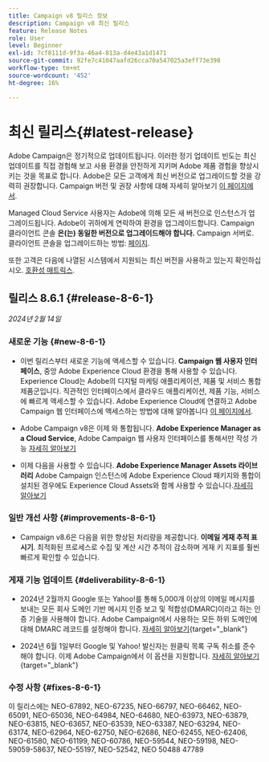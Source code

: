 ```yaml
---
title: Campaign v8 릴리스 정보
description: Campaign v8 최신 릴리스
feature: Release Notes
role: User
level: Beginner
exl-id: 7cf8111d-9f3a-46a4-813a-d4e43a1d1471
source-git-commit: 92fe7c41047aafd26cca70a547025a3eff73e398
workflow-type: tm+mt
source-wordcount: '452'
ht-degree: 16%

---
```


# 최신 릴리스{#latest-release}

Adobe Campaign은 정기적으로 업데이트됩니다. 이러한 정기 업데이트 빈도는 최신 업데이트를 직접 경험해 보고 사용 환경을 안전하게 지키며 Adobe 제품 경험을 향상시키는 것을 목표로 합니다. Adobe은 모든 고객에게 최신 버전으로 업그레이드할 것을 강력히 권장합니다. Campaign 버전 및 권장 사항에 대해 자세히 알아보기 [이 페이지에서](upgrades.md).

Managed Cloud Service 사용자는 Adobe에 의해 모든 새 버전으로 인스턴스가 업그레이드됩니다. Adobe이 귀하에게 연락하여 환경을 업그레이드합니다. Campaign 클라이언트 콘솔 **은(는) 동일한 버전으로 업그레이드해야 합니다.** Campaign 서버로. 클라이언트 콘솔을 업그레이드하는 방법: [페이지](../start/connect.md#upgrade-ac-console).

또한 고객은 다음에 나열된 시스템에서 지원되는 최신 버전을 사용하고 있는지 확인하십시오. [호환성 매트릭스](compatibility-matrix.md).


## 릴리스 8.6.1 {#release-8-6-1}

_2024년 2월 14일_


### 새로운 기능 {#new-8-6-1}

* 이번 릴리스부터 새로운 기능에 액세스할 수 있습니다. **Campaign 웹 사용자 인터페이스**, 중앙 Adobe Experience Cloud 환경을 통해 사용할 수 있습니다. Experience Cloud는 Adobe의 디지털 마케팅 애플리케이션, 제품 및 서비스 통합 제품군입니다. 직관적인 인터페이스에서 클라우드 애플리케이션, 제품 기능, 서비스에 빠르게 액세스할 수 있습니다. Adobe Experience Cloud에 연결하고 Adobe Campaign 웹 인터페이스에 액세스하는 방법에 대해 알아봅니다 [이 페이지에서](campaign-ui.md#ac-web-ui).


* Adobe Campaign v8은 이제 와 통합됩니다. **Adobe Experience Manager as a Cloud Service**, Adobe Campaign 웹 사용자 인터페이스를 통해서만 작성 가능 [자세히 알아보기](../connect/ac-aem.md)

* 이제 다음을 사용할 수 있습니다. **Adobe Experience Manager Assets 라이브러리** Adobe Campaign 인스턴스에 Adobe Experience Cloud 패키지와 통합이 설치된 경우에도 Experience Cloud Assets와 함께 사용할 수 있습니다.[자세히 알아보기](../connect/ac-aem.md#assets-library)

### 일반 개선 사항 {#improvements-8-6-1}

* Campaign v8.6은 다음을 위한 향상된 처리량을 제공합니다. **이메일 게재 추적 표시기**. 최적화된 프로세스로 수집 및 계산 시간 추적이 감소하며 게재 키 지표를 훨씬 빠르게 확인할 수 있습니다.


### 게재 기능 업데이트 {#deliverability-8-6-1}

* 2024년 2월까지 Google 또는 Yahoo!를 통해 5,000개 이상의 이메일 메시지를 보내는 모든 회사 도메인 기반 메시지 인증 보고 및 적합성(DMARC)이라고 하는 인증 기술을 사용해야 합니다. Adobe Campaign에서 사용하는 모든 하위 도메인에 대해 DMARC 레코드를 설정해야 합니다. [자세히 알아보기](https://experienceleague.adobe.com/docs/deliverability-learn/deliverability-best-practice-guide/additional-resources/technotes/implement-dmarc.html?lang=ko){target="_blank"}

* 2024년 6월 1일부터 Google 및 Yahoo! 발신자는 원클릭 목록 구독 취소를 준수해야 합니다. 이제 Adobe Campaign에서 이 옵션을 지원합니다. [자세히 알아보기](https://experienceleague.adobe.com/docs/deliverability-learn/deliverability-best-practice-guide/additional-resources/campaign/acc-technical-recommendations.html#one-click-list-unsubscribe){target="_blank"}


### 수정 사항 {#fixes-8-6-1}

이 릴리스에는 NEO-67892, NEO-67235, NEO-66797, NEO-66462, NEO-65091, NEO-65036, NEO-64984, NEO-64680, NEO-63973, NEO-63879, NEO-63815, NEO-63657, NEO-63539, NEO-63387, NEO-63294, NEO-63174, NEO-62964, NEO-62750, NEO-62686, NEO-62455, NEO-62406, NEO-61580, NEO-61199, NEO-60786, NEO-59544, NEO-59198, NEO-59059-58637, NEO-55197, NEO-52542, NEO 50488 47789